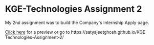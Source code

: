 <h1>KGE-Technologies Assignment 2</h1>
<p>My 2nd assignment was to build the Company's Internship Apply page.</p>
<p><a href="https://satyajeetghosh.github.io/KGE-Technologies-Assignment-2/">Click here</a> for a preview or go to https://satyajeetghosh.github.io/KGE-Technologies-Assignment-2/</p> 
